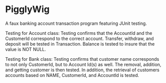# PigglyWig
A faux banking account transaction program featuring JUnit testing.

Testing for Account class:
Testing  confirms that the AccountId and the CustomerId
correspond to the correct account. 
Transfer, withdraw, and deposit will be tested in Transaction.
Balance is tested to insure that the value is NOT NULL.

Testing for Bank class:
Testing confirms that customer name corresponds to not only CustomerId, but 
to Account Id(s) as well.
The removal, addition, and getting customer is then tested.
In addition, the retrieval of customers accounts based on NAME, CustomerId, and AccountId is tested.



